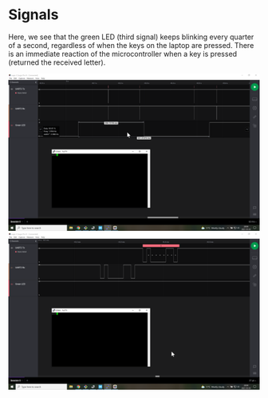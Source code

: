 # Signals
Here, we see that the green LED (third signal) keeps blinking every quarter of a second, regardless of when the keys on the laptop are pressed.
There is an immediate reaction of the microcontroller when a key is pressed (returned the received letter).

![Big picture](nonBlockingEchoBigPic.png)
![Close up](nonBlockingEchoCloseup.png)